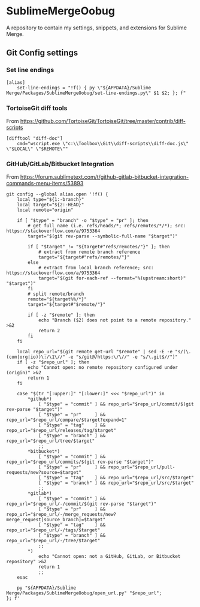 # SublimeMergeOobug

A repository to contain my settings, snippets, and extensions for Sublime Merge.

## Git Config settings

### Set line endings
    [alias]
        set-line-endings = "!f() { py \"${APPDATA}/Sublime Merge/Packages/SublimeMergeOobug/set-line-endings.py\" $1 $2; }; f"

### TortoiseGit diff tools

From https://github.com/TortoiseGit/TortoiseGit/tree/master/contrib/diff-scripts

    [difftool "diff-doc"]
        cmd="wscript.exe \"c:\\Toolbox\\Git\\diff-scripts\\diff-doc.js\" \"$LOCAL\" \"$REMOTE\""

### GitHub/GitLab/Bitbucket Integration

From https://forum.sublimetext.com/t/github-gitlab-bitbucket-integration-commands-menu-items/53893

    git config --global alias.open '!f() {
        local type="${1:-branch}"
        local target="${2:-HEAD}"
        local remote="origin"
        
        if [ "$type" = "branch" -o "$type" = "pr" ]; then
            # get full name (i.e. refs/heads/*; refs/remotes/*/*); src: https://stackoverflow.com/a/9753364
            target="$(git rev-parse --symbolic-full-name "$target")"
            
            if [ "$target" != "${target#"refs/remotes/"}" ]; then
                # extract from remote branch reference
                target="${target#"refs/remotes/"}"
            else
                # extract from local branch reference; src: https://stackoverflow.com/a/9753364
                target="$(git for-each-ref --format="%(upstream:short)" "$target")"
            fi
            # split remote/branch
            remote="${target%%/*}"
            target="${target#"$remote/"}"
            
            if [ -z "$remote" ]; then
                echo "Branch ($2) does not point to a remote repository." >&2
                return 2
            fi
        fi
        
        local repo_url="$(git remote get-url "$remote" | sed -E -e "s/(\.(com|org|io))\:/\1\//" -e "s/git@/https:\/\//" -e "s/\.git$//")"
        if [ -z "$repo_url" ]; then
            echo "Cannot open: no remote repository configured under (origin)" >&2
            return 1
        fi
        
        case "$(tr "[:upper:]" "[:lower:]" <<< "$repo_url")" in
            *github*)
                [ "$type" = "commit" ] && repo_url="$repo_url/commit/$(git rev-parse "$target")"
                [ "$type" = "pr"     ] && repo_url="$repo_url/compare/$target?expand=1"
                [ "$type" = "tag"    ] && repo_url="$repo_url/releases/tag/$target"
                [ "$type" = "branch" ] && repo_url="$repo_url/tree/$target"
                ;;
            *bitbucket*)
                [ "$type" = "commit" ] && repo_url="$repo_url/commits/$(git rev-parse "$target")"
                [ "$type" = "pr"     ] && repo_url="$repo_url/pull-requests/new?source=$target"
                [ "$type" = "tag"    ] && repo_url="$repo_url/src/$target"
                [ "$type" = "branch" ] && repo_url="$repo_url/src/$target"
                ;;
            *gitlab*)
                [ "$type" = "commit" ] && repo_url="$repo_url/-/commit/$(git rev-parse "$target")"
                [ "$type" = "pr"     ] && repo_url="$repo_url/-/merge_requests/new?merge_request[source_branch]=$target"
                [ "$type" = "tag"    ] && repo_url="$repo_url/-/tags/$target"
                [ "$type" = "branch" ] && repo_url="$repo_url/-/tree/$target"
                ;;
            *)
                echo "Cannot open: not a GitHub, GitLab, or Bitbucket repository" >&2
                return 1
                ;;
        esac
        
        py "${APPDATA}/Sublime Merge/Packages/SublimeMergeOobug/open_url.py" "$repo_url";
    }; f'
